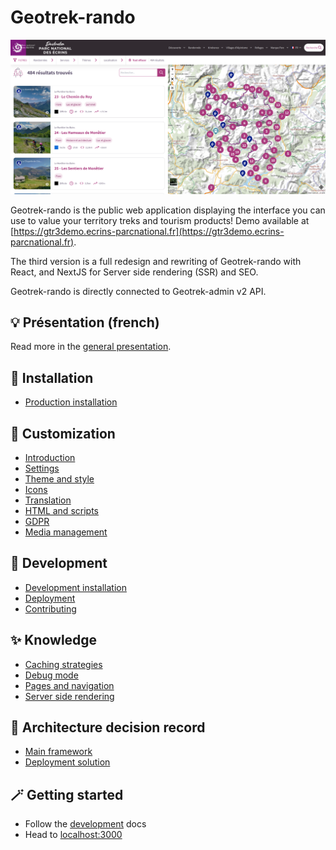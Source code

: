 # Geotrek-rando

![Search](img/home_ecrins.png)

Geotrek-rando is the public web application displaying the interface you can use to value your territory treks and tourism products! 
Demo available at [https://gtr3demo.ecrins-parcnational.fr](https://gtr3demo.ecrins-parcnational.fr).

The third version is a full redesign and rewriting of Geotrek-rando with React, and NextJS for Server side rendering (SSR) and SEO.

Geotrek-rando is directly connected to Geotrek-admin v2 API.

## 💡 Présentation (french)

Read more in the [general presentation](./presentation-fr.md).

## 🚀 Installation

- [Production installation](./installation.md)

## 🎨 Customization

- [Introduction](customization/customization-introduction.md)
- [Settings](customization/customization-settings.md)
- [Theme and style](customization/customization-themestyles.md)
- [Icons](customization/customization-icons.md)
- [Translation](customization/customization-translation.md)
- [HTML and scripts](customization/customization-htmlscripts.md)
- [GDPR](customization/customization-gdpr.md)
- [Media management](customization/customization-mediamanagement.md)

## 🔧 Development

- [Development installation](./development/development.md)
- [Deployment](./development/deployment.md)
- [Contributing](./development/contributing.md)

## ✨ Knowledge 

- [Caching strategies](./knowledge/caching.md)
- [Debug mode](./knowledge/debug.md)
- [Pages and navigation](./knowledge/pages-and-navigation.md)
- [Server side rendering](./knowledge/server-side-rendering.md)

## 🧱 Architecture decision record 

- [Main framework](./adrs/main_framework.md)
- [Deployment solution](./adrs/deployment_solution.md)

## 🪄 Getting started

- Follow the [development](./development/development.md) docs
- Head to [localhost:3000](http://localhost:3000)

